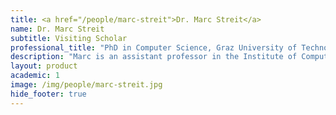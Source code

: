 ```yaml
---
title: <a href="/people/marc-streit">Dr. Marc Streit</a>
name: Dr. Marc Streit
subtitle: Visiting Scholar
professional_title: "PhD in Computer Science, Graz University of Technology, Visitor (2012), Assistant Professor, Institute of Computer Graphics, Johannes Kepler University"  # Joined professional titles
description: "Marc is an assistant professor in the Institute of Computer Graphics at Johannes Kepler University in Linz. He worked on development of StratomeX, a visualization tool for cancer genomics data."
layout: product
academic: 1
image: /img/people/marc-streit.jpg
hide_footer: true
---
```

